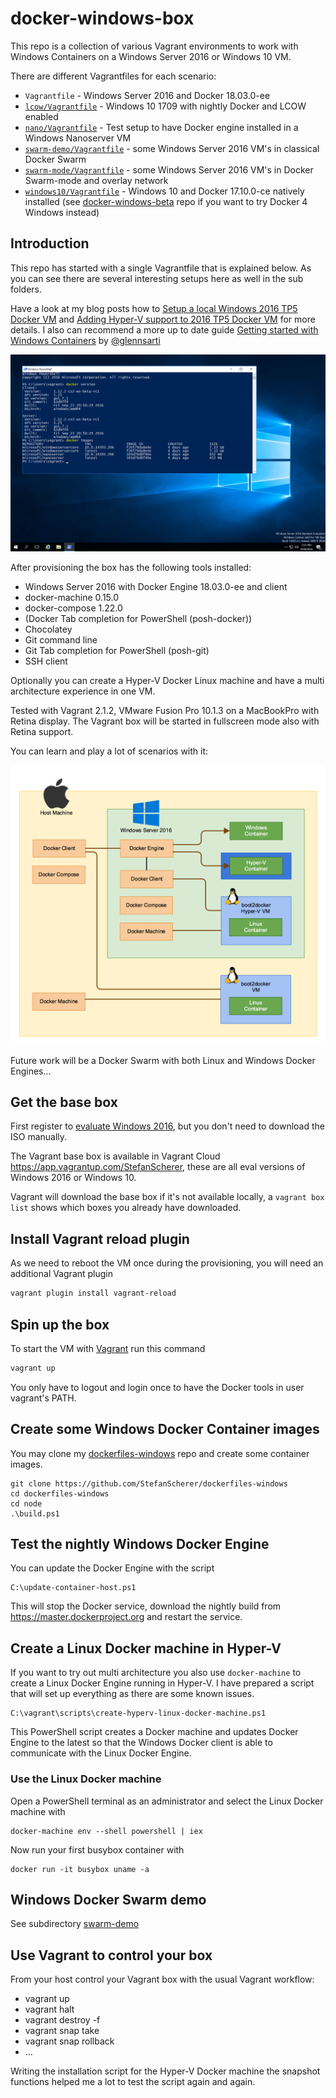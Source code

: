 # docker-windows-box

This repo is a collection of various Vagrant environments to work with Windows Containers on a Windows Server 2016 or Windows 10 VM.

There are different Vagrantfiles for each scenario:

* `Vagrantfile` - Windows Server 2016 and Docker 18.03.0-ee
* [`lcow/Vagrantfile`](lcow/README.md) - Windows 10 1709 with nightly Docker and LCOW enabled
* [`nano/Vagrantfile`](nano/README.md) - Test setup to have Docker engine installed in a Windows Nanoserver VM
* [`swarm-demo/Vagrantfile`](swarm-demo/README.md) - some Windows Server 2016 VM's in classical Docker Swarm
* [`swarm-mode/Vagrantfile`](swarm-mode/README.md) - some Windows Server 2016 VM's in Docker Swarm-mode and overlay network
* [`windows10/Vagrantfile`](windows10/README.md) - Windows 10 and Docker 17.10.0-ce natively installed (see [docker-windows-beta](https://github.com/StefanScherer/docker-windows-beta) repo if you want to try Docker 4 Windows instead)

## Introduction

This repo has started with a single Vagrantfile that is explained below. As you can see there are several interesting setups here as well in the sub folders.

Have a look at my blog posts how to [Setup a local Windows 2016 TP5 Docker VM](https://stefanscherer.github.io/setup-local-windows-2016-tp5-docker-vm/) and [Adding Hyper-V support to 2016 TP5 Docker VM](https://stefanscherer.github.io/adding-hyper-v-support-to-2016-tp5-docker-vm/) for more details. I also can recommend a more up to date guide [Getting started with Windows Containers](http://glennsarti.github.io/blog/getting-started-with-windows-containers/) by [@glennsarti](https://github.com/glennsarti)

![](images/server2016.png)

After provisioning the box has the following tools installed:

* Windows Server 2016 with Docker Engine 18.03.0-ee and client
* docker-machine 0.15.0
* docker-compose 1.22.0
* (Docker Tab completion for PowerShell (posh-docker))
* Chocolatey
* Git command line
* Git Tab completion for PowerShell (posh-git)
* SSH client

Optionally you can create a Hyper-V Docker Linux machine and have a multi architecture experience in one VM.

Tested with Vagrant 2.1.2, VMware Fusion Pro 10.1.3 on a MacBookPro with Retina display. The Vagrant box will be started in fullscreen mode also with Retina support.

You can learn and play a lot of scenarios with it:

![](images/docker-windows-box.png)

Future work will be a Docker Swarm with both Linux and Windows Docker Engines...

## Get the base box

First register to [evaluate Windows 2016](https://www.microsoft.com/evalcenter/evaluate-windows-server-2016), but you don't need to download the ISO manually.

The Vagrant base box is available in Vagrant Cloud https://app.vagrantup.com/StefanScherer, these are all eval versions of Windows 2016 or Windows 10.

Vagrant will download the base box if it's not available locally, a `vagrant box list` shows which boxes you already have downloaded.

## Install Vagrant reload plugin

As we need to reboot the VM once during the provisioning, you will need an additional Vagrant plugin

```bash
vagrant plugin install vagrant-reload
```

## Spin up the box

To start the VM with [Vagrant](https://vagrantup.com) run this command

```bash
vagrant up
```

You only have to logout and login once to have the Docker tools in user vagrant's PATH.

## Create some Windows Docker Container images

You may clone my [dockerfiles-windows](https://github.com/StefanScherer/dockerfiles-windows) repo and create some container images.

```
git clone https://github.com/StefanScherer/dockerfiles-windows
cd dockerfiles-windows
cd node
.\build.ps1
```

## Test the nightly Windows Docker Engine

You can update the Docker Engine with the script

```
C:\update-container-host.ps1
```

This will stop the Docker service, download the nightly build from https://master.dockerproject.org and restart the service.

## Create a Linux Docker machine in Hyper-V

If you want to try out multi architecture you also use `docker-machine` to create a Linux Docker Engine running in Hyper-V.
I have prepared a script that will set up everything as there are some known issues.

```
C:\vagrant\scripts\create-hyperv-linux-docker-machine.ps1
```

This PowerShell script creates a Docker machine and updates Docker Engine to the latest so that the Windows Docker client is able to communicate with the Linux Docker Engine.

### Use the Linux Docker machine

Open a PowerShell terminal as an administrator and select the Linux Docker machine with

```
docker-machine env --shell powershell | iex
```

Now run your first busybox container with

```
docker run -it busybox uname -a
```

## Windows Docker Swarm demo

See subdirectory [swarm-demo](swarm-demo/README.md)

## Use Vagrant to control your box

From your host control your Vagrant box with the usual Vagrant workflow:

* vagrant up
* vagrant halt
* vagrant destroy -f
* vagrant snap take
* vagrant snap rollback
* ...

Writing the installation script for the Hyper-V Docker machine the snapshot functions helped me a lot to test the script again and again.
